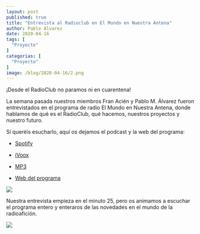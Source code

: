 ```yaml
---
layout: post
published: true
title: "Entrevista al Radioclub en El Mundo en Nuestra Antena"
author: Pablo Álvarez
date: 2020-04-16
tags: [
  "Proyecto"
]
categorias: [
  "Proyecto"
]
image: /blog/2020-04-16/2.png
---
```



¡Desde el RadioClub no paramos ni en cuarentena!

La semana pasada nuestros miembros Fran Acién y Pablo M. Álvarez fueron entrevistados en el programa de radio El Mundo en Nuestra Antena, donde hablamos de qué es el RadioClub, qué hacemos, nuestros proyectos y nuestro futuro.




Si queréis esucharlo, aquí os dejamos el podcast y la web del programa:

- [Spotify](https://open.spotify.com/episode/0cOzehdV96j0c8aH3L8F24)

- [iVoox](https://www.ivoox.com/entrevista-al-radio-club-ea4rct-wefax-rtty-satnogs-audios-mp3_rf_49486173_1.html)

- [MP3](https://www.ure.es/descargas/?categoria=el-mundo-en-nuestra-antena#)

- [Web del programa](https://www.ure.es/el-mundo-en-nuestra-antena/)

![](/blog/2020-04-16/1.jpg)

Nuestra entrevista empieza en el minuto 25, pero os animamos a escuchar el programa entero y enteraros de las novedades en el mundo de la radioafición.

![](/blog/2020-04-16/2.png)
